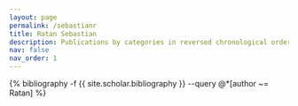 ```yaml
---
layout: page
permalink: /sebastianr
title: Ratan Sebastian
description: Publications by categories in reversed chronological order. Generated by jekyll-scholar.
nav: false
nav_order: 1
---
```


<!-- _pages/sebastianr.md -->
<div class="publications">

{% bibliography -f {{ site.scholar.bibliography }} --query @*[author ~= Ratan] %}

</div>
